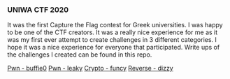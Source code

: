 ### UNIWA CTF 2020
It was the first Capture the Flag contest for Greek universities. I was happy to be one of the CTF creators. It was a really nice experience for me as it was my first ever attempt to create challenges in 3 different categories. I hope it was a nice experience for everyone that participated. Write ups of the challenges I created can be found in this repo.  

[Pwn - buffie0]()
[Pwn - leaky]()
[Crypto - funcy]()
[Reverse - dizzy]()
